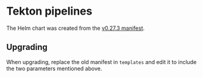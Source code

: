 # Tekton pipelines

The Helm chart was created from the [v0.27.3 manifest](https://storage.googleapis.com/tekton-releases/pipeline/previous/v0.27.3/release.yaml).

## Upgrading

When upgrading, replace the old manifest in `templates` and edit it to include the two parameters mentioned above.

